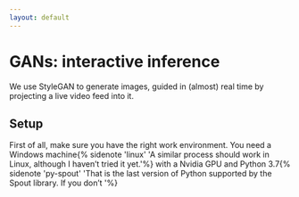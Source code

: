 ```yaml
---
layout: default
---
```


# GANs: interactive inference<!-- omit in toc -->

We use StyleGAN to generate images, guided in (almost) real time by projecting a live video feed into it.

## Setup

First of all, make sure you have the right work environment. You need a Windows machine{% sidenote 'linux' 'A similar process should work in Linux, although I haven’t tried it yet.'%} with a Nvidia GPU and Python 3.7{% sidenote 'py-spout' 'That is the last version of Python supported by the Spout library. If you don’t '%}
